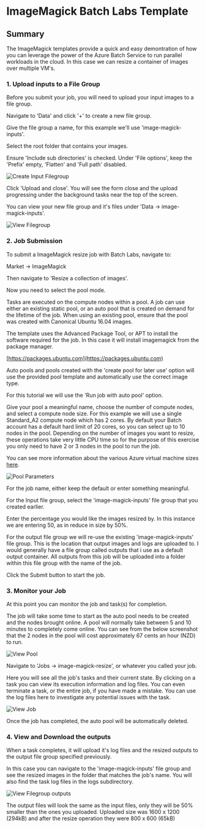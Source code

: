 
# ImageMagick Batch Labs Template

## Summary

The ImageMagick templates provide a quick and easy demontration of how you can leverage the power of the Azure Batch Service to run parallel workloads in the cloud. In this case we can resize a container of images over multiple VM's.


### 1. Upload inputs to a File Group

Before you submit your job, you will need to upload your input images to a file group.  

Navigate to 'Data' and click '+' to create a new file group.

Give the file group a name, for this example we'll use 'image-magick-inputs'.

Select the root folder that contains your images.

Ensure 'Include sub directories' is checked. Under 'File options', keep the 'Prefix' empty, 'Flatten' and 'Full path' disabled.

![Create Input Filegroup](images/create.png)

Click 'Upload and close'.  You will see the form close and the upload progressing under the background tasks near the top of the screen.

You can view your new file group and it's files under 'Data -> image-magick-inputs'.

![View Filegroup](images/view.png)


### 2. Job Submission

To submit a ImageMagick resize job with Batch Labs, navigate to:

Market -> ImageMagick

Then navigate to 'Resize a collection of images'.

Now you need to select the pool mode.

Tasks are executed on the compute nodes within a pool.  A job can use either an existing static pool, or an auto pool that is created on demand for the lifetime of the job. When using an existing pool, ensure that the pool was created with Canonical Ubuntu 16.04 images.

The template uses the Advanced Package Tool, or APT to install the software required for the job. In this case it will install imagemagick from the package manager.

[https://packages.ubuntu.com](https://packages.ubuntu.com)

Auto pools and pools created with the 'create pool for later use' option will use the provided pool template and automatically use the correct image type.

For this tutorial we will use the 'Run job with auto pool' option.

Give your pool a meaningful name, choose the number of compute nodes, and select a compute node size.  For this example we will use a single Standard_A2 compute node which has 2 cores. By default your Batch account has a default hard limit of 20 cores, so you can select up to 10 nodes in the pool. Depending on the number of images you want to resize, these operations take very little CPU time so for the purpose of this exercise you only need to have 2 or 3 nodes in the pool to run the job.

You can see more information about the various Azure virtual machine sizes [here](https://docs.microsoft.com/en-us/azure/virtual-machines/windows/sizes).

![Pool Parameters](images/parameters.png)

For the job name, either keep the default or enter something meaningful.

For the Input file group, select the 'image-magick-inputs' file group that you created earlier.

Enter the percentage you would like the images resized by. In this instance we are entering 50, as in reduce in size by 50%.

For the output file group we will re-use the existing 'image-magick-inputs' file group.  This is the location that output images and logs are uploaded to. I would generally have a file group called outputs that i use as a default output container. All outputs from this job will be uploaded into a folder within this file group with the name of the job.

Click the Submit button to start the job.


### 3. Monitor your Job

At this point you can monitor the job and task(s) for completion.

The job will take some time to start as the auto pool needs to be created and the nodes brought online. A pool will normally take between 5 and 10 minutes to completely come online. You can see from the below screenshot that the 2 nodes in the pool will cost approximately 67 cents an hour (NZD) to run.

![View Pool](images/autopool.png)

Navigate to 'Jobs -> image-magick-resize', or whatever you called your job.

Here you will see all the job's tasks and their current state. By clicking on a task you can view its execution information and log files.  You can even terminate a task, or the entire job, if you have made a mistake. You can use the log files here to investigate any potential issues with the task.

![View Job](images/viewjob.png)

Once the job has completed, the auto pool will be automatically deleted.

### 4. View and Download the outputs

When a task completes, it will upload it's log files and the resized outputs to the output file group specified previously.

In this case you can navigate to the 'image-magick-inputs' file group and see the resized images in the folder that matches the job's name. You will also find the task log files in the logs subdirectory.

![View Filegroup outputs](images/outputs.png)

The output files will look the same as the input files, only they will be 50% smaller than the ones you uploaded. Uploaded size was 1600 x 1200 (294kB) and after the resize operation they were 800 x 600 (65kB)

